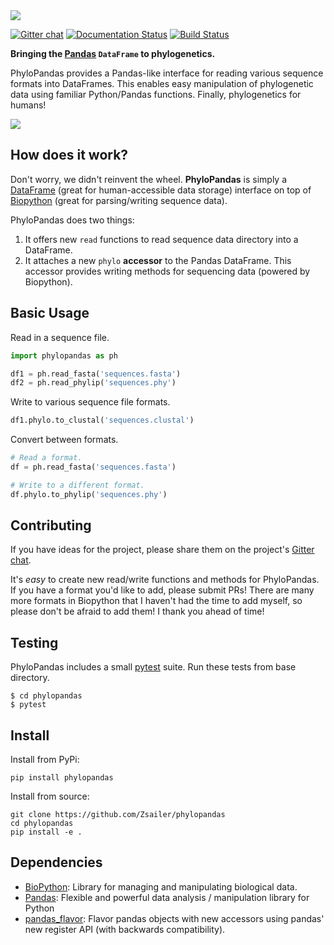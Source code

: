 <img src="docs/_logo/banner.png">

[![Gitter chat](https://badges.gitter.im/gitterHQ/gitter.png)](https://gitter.im/phylopandas/Lobby)
[![Documentation Status](http://readthedocs.org/projects/phylopandas/badge/?version=latest)](http://phylopandas.readthedocs.io/en/latest/?badge=latest)
[![Build Status](https://travis-ci.org/Zsailer/phylopandas.svg?branch=master)](https://travis-ci.org/Zsailer/phylopandas)

**Bringing the [Pandas](https://github.com/pandas-dev/pandas) `DataFrame` to phylogenetics.**


PhyloPandas provides a Pandas-like interface for reading various sequence formats into DataFrames. This enables easy manipulation of phylogenetic data using familiar Python/Pandas functions. Finally, phylogenetics for humans!

<img src='docs/_images/jlab.png' align="middle">

## How does it work?

Don't worry, we didn't reinvent the wheel. **PhyloPandas** is simply a [DataFrame](https://github.com/pandas-dev/pandas)
(great for human-accessible data storage) interface on top of [Biopython](https://github.com/biopython/biopython) (great for parsing/writing sequence data).

PhyloPandas does two things:
1. It offers new `read` functions to read sequence data directory into a DataFrame.
2. It attaches a new `phylo` **accessor** to the Pandas DataFrame. This accessor provides writing methods for sequencing data (powered by Biopython).

## Basic Usage

Read in a sequence file.
```python
import phylopandas as ph

df1 = ph.read_fasta('sequences.fasta')
df2 = ph.read_phylip('sequences.phy')
```

Write to various sequence file formats.

```python
df1.phylo.to_clustal('sequences.clustal')
```

Convert between formats.

```python
# Read a format.
df = ph.read_fasta('sequences.fasta')

# Write to a different format.
df.phylo.to_phylip('sequences.phy')
```

## Contributing

If you have ideas for the project, please share them on the project's [Gitter chat](https://gitter.im/phylopandas/Lobby).

It's *easy* to create new read/write functions and methods for PhyloPandas. If you
have a format you'd like to add, please submit PRs! There are many more formats
in Biopython that I haven't had the time to add myself, so please don't be afraid
to add them! I thank you ahead of time!

## Testing

PhyloPandas includes a small [pytest](https://docs.pytest.org/en/latest/) suite. Run these tests from base directory.
```
$ cd phylopandas
$ pytest
```

## Install

Install from PyPi:
```
pip install phylopandas
```

Install from source:

```
git clone https://github.com/Zsailer/phylopandas
cd phylopandas
pip install -e .
```

## Dependencies

- [BioPython](https://github.com/biopython/biopython): Library for managing and manipulating biological data.
- [Pandas](https://github.com/pandas-dev/pandas): Flexible and powerful data analysis / manipulation library for Python
- [pandas_flavor](https://github.com/Zsailer/pandas_flavor): Flavor pandas objects with new accessors using pandas' new register API (with backwards compatibility). 
